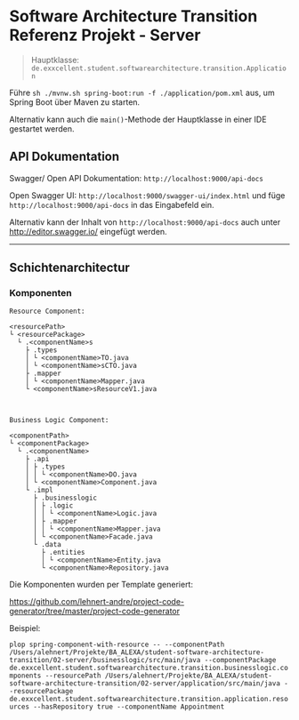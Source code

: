 # Software Architecture Transition Referenz Projekt - Server

> Hauptklasse: `de.exxcellent.student.softwarearchitecture.transition.Application`

Führe `sh ./mvnw.sh spring-boot:run -f ./application/pom.xml` aus, um Spring Boot über Maven zu starten.

Alternativ kann auch die `main()`-Methode der Hauptklasse in einer IDE gestartet werden.

## API Dokumentation

Swagger/ Open API Dokumentation: 
`http://localhost:9000/api-docs`

Open Swagger UI:
`http://localhost:9000/swagger-ui/index.html`
und füge `http://localhost:9000/api-docs` in das Eingabefeld ein.

Alternativ kann der Inhalt von `http://localhost:9000/api-docs`
auch unter http://editor.swagger.io/ eingefügt werden.

----
## Schichtenarchitectur

### Komponenten

```
Resource Component:

<resourcePath> 
└ <resourcePackage>
  └ .<componentName>s
    ├ .types
    │ └ <componentName>TO.java
    │ └ <componentName>sCTO.java
    ├ .mapper
    │ └ <componentName>Mapper.java
    └ <componentName>sResourceV1.java



Business Logic Component:

<componentPath> 
└ <componentPackage>
  └ .<componentName>
    ├ .api
    │ ├ .types
    │ │ └ <componentName>DO.java
    │ └ <componentName>Component.java
    └ .impl
      ├ .businesslogic
      │ ├ .logic
      │ │ └ <componentName>Logic.java
      │ ├ .mapper
      │ │ └ <componentName>Mapper.java
      │ └ <componentName>Facade.java
      └ .data
        ├ .entities
        │ └ <componentName>Entity.java
        └ <componentName>Repository.java
```

Die Komponenten wurden per Template generiert:

https://github.com/lehnert-andre/project-code-generator/tree/master/project-code-generator

Beispiel:

`plop spring-component-with-resource -- --componentPath /Users/alehnert/Projekte/BA_ALEXA/student-software-architecture-transition/02-server/businesslogic/src/main/java --componentPackage de.exxcellent.student.softwarearchitecture.transition.businesslogic.components --resourcePath /Users/alehnert/Projekte/BA_ALEXA/student-software-architecture-transition/02-server/application/src/main/java --resourcePackage de.exxcellent.student.softwarearchitecture.transition.application.resources --hasRepository true --componentName Appointment`

